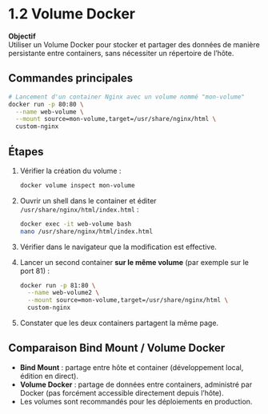 # 1.2 Volume Docker

**Objectif**  
Utiliser un Volume Docker pour stocker et partager des données de manière persistante entre containers, sans nécessiter un répertoire de l’hôte.

## Commandes principales

```bash
# Lancement d'un container Nginx avec un volume nommé "mon-volume"
docker run -p 80:80 \
  --name web-volume \
  --mount source=mon-volume,target=/usr/share/nginx/html \
  custom-nginx
```

## Étapes

1. Vérifier la création du volume :

   ```bash
   docker volume inspect mon-volume
   ```

2. Ouvrir un shell dans le container et éditer `/usr/share/nginx/html/index.html` :

   ```bash
   docker exec -it web-volume bash
   nano /usr/share/nginx/html/index.html
   ```

3. Vérifier dans le navigateur que la modification est effective.
4. Lancer un second container **sur le même volume** (par exemple sur le port 81) :

   ```bash
   docker run -p 81:80 \
     --name web-volume2 \
     --mount source=mon-volume,target=/usr/share/nginx/html \
     custom-nginx
   ```

5. Constater que les deux containers partagent la même page.

## Comparaison Bind Mount / Volume Docker

- **Bind Mount** : partage entre hôte et container (développement local, édition en direct).
- **Volume Docker** : partage de données entre containers, administré par Docker (pas forcément accessible directement depuis l’hôte).
- Les volumes sont recommandés pour les déploiements en production.
